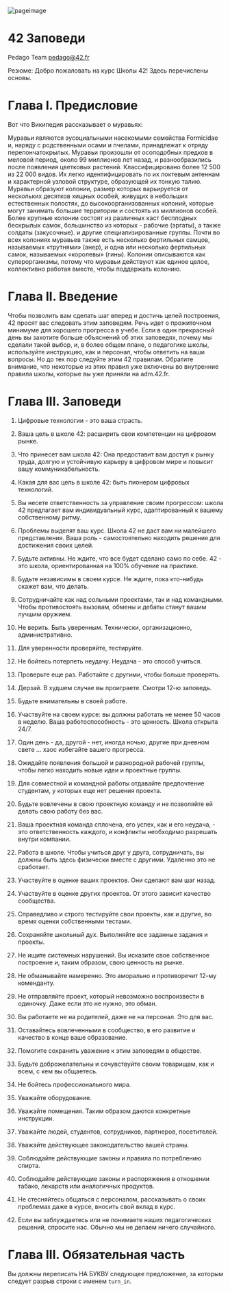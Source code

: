  ![pageimage](https://github.com/evgenkarlson/ALL___Subjects___School_42/blob/master/03_Norme____(%D0%9D%D0%BE%D1%80%D0%BC%D1%8B_%D0%B8_%D0%9F%D1%80%D0%B0%D0%B2%D0%B8%D0%BB%D0%B0_%D0%A8%D0%BA%D0%BE%D0%BB%D1%8B)/src/page1image3852832-small-13.png)

 # 42 Заповеди

Pedago Team pedago@42.fr

Резюме: Добро пожаловать на курс Школы 42! Здесь перечислены основы.



# Глава I. Предисловие

Вот что Википедия рассказывает о муравьях:

Муравьи являются эусоциальными насекомыми семейства Formicidae и, наряду с родственными осами и пчелами, принадлежат к отряду перепончатокрылых. Муравьи произошли от осоподобных предков в меловой период, около 99 миллионов лет назад, и разнообразились после появления цветковых растений. Классифицировано более 12 500 из 22 000 видов. Их легко идентифицировать по их локтевым антеннам и характерной узловой структуре, образующей их тонкую талию.
Муравьи образуют колонии, размер которых варьируется от нескольких десятков хищных особей, живущих в небольших естественных полостях, до высокоорганизованных колоний, которые могут занимать большие территории и состоять из миллионов особей. Более крупные колонии состоят из различных каст бесплодных бескрылых самок, большинство из которых - рабочие (эргаты), а также солдаты (закусочные).
и другие специализированные группы. Почти во всех колониях муравьев также есть несколько фертильных самцов, называемых «трутнями» (анер), и одна или несколько фертильных самок, называемых «королевы» (гины). Колонии описываются как суперорганизмы, потому что муравьи действуют как единое целое, коллективно работая вместе, чтобы поддержать колонию.



# Глава II. Введение

Чтобы позволить вам сделать шаг вперед и достичь целей построения, 42 просят вас следовать этим заповедям. Речь идет о прожиточном минимуме для хорошего прогресса в учебе. Если в один прекрасный день вы захотите больше объяснений об этих заповедях, почему мы сделали такой выбор, и, в более общем плане, о педагогике школы, используйте инструкцию, как и персонал, чтобы ответить на ваши вопросы. Но до тех пор следуйте этим 42 правилам. Обратите внимание, что некоторые из этих правил уже включены во внутренние правила школы, которые вы уже приняли на adm.42.fr.



# Глава III. Заповеди

1. Цифровые технологии - это ваша страсть.

2. Ваша цель в школе 42: расширить свои компетенции на цифровом рынке.

3. Что принесет вам школа 42: Она предоставит вам доступ к рынку труда, долгую и устойчивую карьеру в цифровом мире и повысит вашу коммуникабельность.

4. Какая для вас цель в школе 42: быть пионером цифровых технологий.

5. Вы несете ответственность за управление своим прогрессом: школа 42 предлагает вам индивидуальный курс, адаптированный к вашему собственному ритму.

6. Проблемы выделят ваш курс. Школа 42 не даст вам ни малейшего представления. Ваша роль - самостоятельно находить решения для достижения своих целей.

7. Будьте активны. Не ждите, что все будет сделано само по себе. 42 - это школа, ориентированная на 100% обучение на практике.

8. Будьте независимы в своем курсе. Не ждите, пока кто-нибудь скажет вам, что делать.

9. Сотрудничайте как над сольными проектами, так и над командными. Чтобы противостоять вызовам, обмены и дебаты станут вашим лучшим оружием.

10. Не верить. Быть уверенным. Технически, организационно, административно.

11. Для уверенности проверяйте, тестируйте.

12. Не бойтесь потерпеть неудачу. Неудача - это способ учиться.

13. Проверьте еще раз. Работайте с другими, чтобы больше проверять.

14. Дерзай. В худшем случае вы проиграете. Смотри 12-ю заповедь.

15. Будьте внимательны в своей работе.

16. Участвуйте на своем курсе: вы должны работать не менее 50 часов в неделю. Ваша работоспособность - это ценность. Школа открыта 24/7.

17. Один день - да, другой - нет, иногда ночью, другие при дневном свете ... хаос избегайте вашего прогресса.

18. Ожидайте появления большой и разнородной рабочей группы, чтобы легко находить новые идеи и проектные группы.

19. Для совместной и командной работы отдавайте предпочтение студентам, у которых еще нет решения проекта.

20. Будьте вовлечены в свою проектную команду и не позволяйте ей делать свою работу без вас.

21. Ваша проектная команда сплочена, его успех, как и его неудача, - это ответственность каждого, и конфликты необходимо разрешать внутри компании.

22. Работа в школе. Чтобы учиться друг у друга, сотрудничать, вы должны быть здесь физически вместе с другими. Удаленно это не сработает.

23. Участвуйте в оценке ваших проектов. Они сделают вам шаг назад.

24. Участвуйте в оценке других проектов. От этого зависит качество сообщества.

25. Справедливо и строго тестируйте свои проекты, как и другие, во время оценки собственными тестами.

26. Сохраняйте школьный дух. Выполняйте все заданные задания и проекты.

27. Не ищите системных нарушений. Вы исказите свое собственное построение и, таким образом, свою ценность на рынке.

28. Не обманывайте намеренно. Это аморально и противоречит 12-му коменданту.

29. Не отправляйте проект, который невозможно воспроизвести в одиночку. Даже если это не нужно, это обман.

30. Вы работаете не на родителей, даже не на персонал. Это для вас.

31. Оставайтесь вовлеченными в сообщество, в его развитие и качество в конце
ваше образование.

32. Помогите сохранить уважение к этим заповедям в обществе.

33. Будьте доброжелательны и сочувствуйте своим товарищам, как и всем, с кем вы общаетесь.

34. Не бойтесь профессионального мира.

35. Уважайте оборудование.

36. Уважайте помещения. Таким образом даются конкретные инструкции.

37. Уважайте людей, студентов, сотрудников, партнеров, посетителей.

38. Уважайте действующее законодательство вашей страны.

39. Соблюдайте действующие законы и правила по потреблению спирта.

40. Соблюдайте действующие законы и распоряжения в отношении табако, лекарств или аналогичных продуктов.

41. Не стесняйтесь общаться с персоналом, рассказывать о своих проблемах даже в курсе, вносить свой вклад в курс.

42. Если вы заблуждаетесь или не понимаете наших педагогических решений, спросите нас. Обычно мы не делаем ничего случайного.



# Глава III. Обязательная часть

Вы должны переписать НА БУКВУ следующее предложение, за которым следует разрыв строки с именем `turn_in`.
